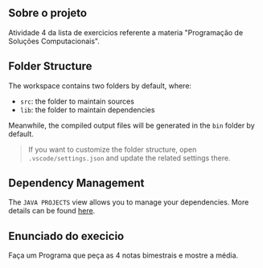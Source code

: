 ## Sobre o projeto

Atividade 4 da lista de exercicios referente a materia "Programação de Soluções Computacionais".

## Folder Structure

The workspace contains two folders by default, where:

- `src`: the folder to maintain sources
- `lib`: the folder to maintain dependencies

Meanwhile, the compiled output files will be generated in the `bin` folder by default.

> If you want to customize the folder structure, open `.vscode/settings.json` and update the related settings there.

## Dependency Management

The `JAVA PROJECTS` view allows you to manage your dependencies. More details can be found [here](https://github.com/microsoft/vscode-java-dependency#manage-dependencies).

## Enunciado do execicio

Faça um Programa que peça as 4 notas bimestrais e mostre a média.
